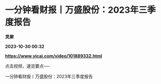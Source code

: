 # 一分钟看财报丨万盛股份：2023年三季度报告
**灵犀**

**2023-10-30 00:32**

**https://www.yicai.com/video/101889332.html**

点击视频，速览要点──

一分钟看财报丨万盛股份：2023年三季度报告